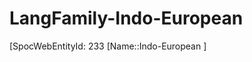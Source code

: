 ﻿---
type: LangFamily
tags: 
- Lang_Family
---

# LangFamily-Indo-European

[SpocWebEntityId: 233
[Name::Indo-European ]

